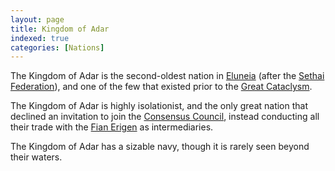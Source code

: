 ```yaml
---
layout: page
title: Kingdom of Adar
indexed: true
categories: [Nations]
---
```


The Kingdom of Adar is the second-oldest nation in [Eluneia](/locations/eluneia) (after the [Sethai Federation](/nations/sethai_federation)),
and one of the few that existed prior to the [Great Cataclysm](/history/great-cataclysm).

The Kingdom of Adar is highly isolationist, and the only great nation that declined an invitation to join the [Consensus Council](/organizations/consensus_council), instead
conducting all their trade with the [Fian Erigen](/nations/sethai_federation) as intermediaries.

The Kingdom of Adar has a sizable navy, though it is rarely seen beyond their waters.